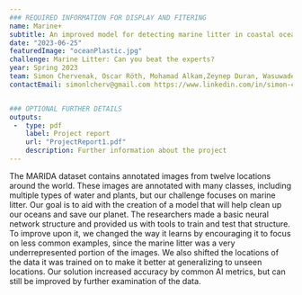 ```yaml
---
### REQUIRED INFORMATION FOR DISPLAY AND FITERING
name: Marine+
subtitle: An improved model for detecting marine litter in coastal ocean pictures
date: "2023-06-25"
featuredImage: "oceanPlastic.jpg"
challenge: Marine Litter: Can you beat the experts?
year: Spring 2023
team: Simon Chervenak, Oscar Röth, Mohamad Alkam,Zeynep Duran, Wasuwadee Kongdech, Ekaterina Gikalo
contactEmail: simonlcherv@gmail.com https://www.linkedin.com/in/simon-chervenak-2240a6143/ ,https://www.linkedin.com/in/zeynep-duran-455088198


### OPTIONAL FURTHER DETAILS
outputs:
 -  type: pdf
    label: Project report
    url: "ProjectReport1.pdf"
    description: Further information about the project
---
```


The MARIDA dataset contains annotated images from twelve locations around the world. These images are annotated with many classes, including multiple types of water and plants, but our challenge focuses on marine litter. Our goal is to aid with the creation of a model that will help clean up our oceans and save our planet. The researchers made a basic neural network structure and provided us with tools to train and test that structure. To improve upon it, we changed the way it learns by encouraging it to focus on less common examples, since the marine litter was a very underrepresented portion of the images. We also shifted the locations of the data it was trained on to make it better at generalizing to unseen locations. Our solution increased accuracy by common AI metrics, but can still be improved by further examination of the data.
